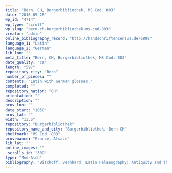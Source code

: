 ```yaml
---
title: "Bern, CH, Burgerbibliothek, MS Cod. 803"
date: "2016-09-28"
wp_id: "4714"
wp_type: "scroll"
wp_slug: "bern-ch-burgerbibliothek-ms-cod-803"
creator: "admin"
online_bibliography_record: "http://handschriftencensus.de/6899"
language_1: "Latin"
language_2: "German"
lib_lon: ""
meta_title: "Bern, CH, Burgerbibliothek, MS Cod. 803"
date_quality: "ca"
length: "597"
repository_city: "Bern"
number_of_pieces: ""
contents: "Latin with German glosses."
completed: ""
repository_nation: "CH"
orientation: ""
description: ""
prov_lon: ""
date_start: "1050"
prov_lat: ""
width: "13.5"
repository: "Burgerbibliothek"
repository_name_and_city: "Burgerbibliothek, Bern CH"
shelfmark: "MS Cod. 803"
provenance: "France, Alsace"
lib_lat: ""
online_images: ""
_scrolls_id: "309"
type: "Med-Alch"
bibliography: "Bischoff, Bernhard. Latin Palaeography: Antiquity and the Middle Ages. Cambridge: Cambridge University Press, 1990. p. 33 n112.<br/> Skemer, Don C. Binding Words: Textual Amulets in the Middle Ages. Magic in History. University Park, PA: Pennsylvania State University Press, 2006. p. 81."
---
```



